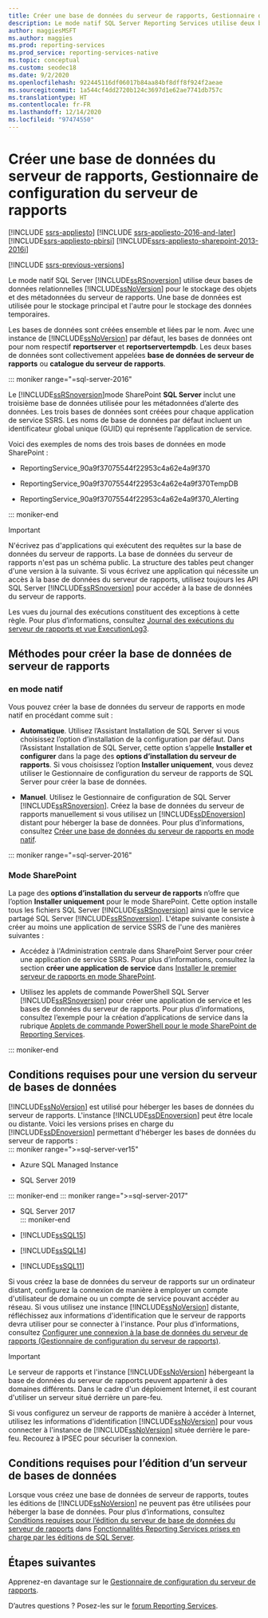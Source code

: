 ```yaml
---
title: Créer une base de données du serveur de rapports, Gestionnaire de configuration | Microsoft Docs
description: Le mode natif SQL Server Reporting Services utilise deux bases de données relationnelles SQL Server pour le stockage des objets et des métadonnées du serveur de rapports. Une base de données est utilisée pour le stockage principal et l'autre pour le stockage des données temporaires.
author: maggiesMSFT
ms.author: maggies
ms.prod: reporting-services
ms.prod_service: reporting-services-native
ms.topic: conceptual
ms.custom: seodec18
ms.date: 9/2/2020
ms.openlocfilehash: 922445116df06017b84aa84bf8dff8f924f2aeae
ms.sourcegitcommit: 1a544cf4dd2720b124c3697d1e62ae7741db757c
ms.translationtype: HT
ms.contentlocale: fr-FR
ms.lasthandoff: 12/14/2020
ms.locfileid: "97474550"
---
```

# <a name="create-a-report-server-database-report-server-configuration-manager"></a>Créer une base de données du serveur de rapports, Gestionnaire de configuration du serveur de rapports  

[!INCLUDE [ssrs-appliesto](../../includes/ssrs-appliesto.md)] [!INCLUDE [ssrs-appliesto-2016-and-later](../../includes/ssrs-appliesto-2016-and-later.md)] [!INCLUDE[ssrs-appliesto-pbirsi](../../includes/ssrs-appliesto-pbirs.md)] [!INCLUDE[ssrs-appliesto-sharepoint-2013-2016i](../../includes/ssrs-appliesto-sharepoint-2013-2016.md)]

[!INCLUDE [ssrs-previous-versions](../../includes/ssrs-previous-versions.md)]

Le mode natif SQL Server [!INCLUDE[ssRSnoversion](../../includes/ssrsnoversion-md.md)] utilise deux bases de données relationnelles [!INCLUDE[ssNoVersion](../../includes/ssnoversion-md.md)] pour le stockage des objets et des métadonnées du serveur de rapports. Une base de données est utilisée pour le stockage principal et l'autre pour le stockage des données temporaires. 

Les bases de données sont créées ensemble et liées par le nom. Avec une instance de [!INCLUDE[ssNoVersion](../../includes/ssnoversion-md.md)] par défaut, les bases de données ont pour nom respectif **reportserver** et **reportservertempdb**. Les deux bases de données sont collectivement appelées **base de données de serveur de rapports** ou **catalogue du serveur de rapports**.

::: moniker range="=sql-server-2016"

Le [!INCLUDE[ssRSnoversion](../../includes/ssrsnoversion-md.md)]mode SharePoint **SQL Server** inclut une troisième base de données utilisée pour les métadonnées d’alerte des données. Les trois bases de données sont créées pour chaque application de service SSRS. Les noms de base de données par défaut incluent un identificateur global unique (GUID) qui représente l’application de service. 

Voici des exemples de noms des trois bases de données en mode SharePoint :

- ReportingService_90a9f37075544f22953c4a62e4a9f370  
  
- ReportingService_90a9f37075544f22953c4a62e4a9f370TempDB  
  
- ReportingService_90a9f37075544f22953c4a62e4a9f370_Alerting  

::: moniker-end
  
> [!IMPORTANT]  
> N'écrivez pas d'applications qui exécutent des requêtes sur la base de données du serveur de rapports. La base de données du serveur de rapports n'est pas un schéma public. La structure des tables peut changer d'une version à la suivante. Si vous écrivez une application qui nécessite un accès à la base de données du serveur de rapports, utilisez toujours les API SQL Server [!INCLUDE[ssRSnoversion](../../includes/ssrsnoversion-md.md)] pour accéder à la base de données du serveur de rapports.  
>
> Les vues du journal des exécutions constituent des exceptions à cette règle. Pour plus d’informations, consultez [Journal des exécutions du serveur de rapports et vue ExecutionLog3](../../reporting-services/report-server/report-server-executionlog-and-the-executionlog3-view.md).  
  
## <a name="ways-to-create-the-report-server-database"></a>Méthodes pour créer la base de données de serveur de rapports

 ### <a name="native-mode"></a>en mode natif
 Vous pouvez créer la base de données du serveur de rapports en mode natif en procédant comme suit :  
  
- **Automatique**. Utilisez l’Assistant Installation de SQL Server si vous choisissez l’option d’installation de la configuration par défaut. Dans l’Assistant Installation de SQL Server, cette option s’appelle **Installer et configurer** dans la page des **options d’installation du serveur de rapports**. Si vous choisissez l’option **Installer uniquement**, vous devez utiliser le Gestionnaire de configuration du serveur de rapports de SQL Server pour créer la base de données.  
  
- **Manuel**. Utilisez le Gestionnaire de configuration de SQL Server [!INCLUDE[ssRSnoversion](../../includes/ssrsnoversion-md.md)]. Créez la base de données du serveur de rapports manuellement si vous utilisez un [!INCLUDE[ssDEnoversion](../../includes/ssdenoversion-md.md)] distant pour héberger la base de données. Pour plus d’informations, consultez [Créer une base de données du serveur de rapports en mode natif](../../reporting-services/install-windows/ssrs-report-server-create-a-native-mode-report-server-database.md).  

::: moniker range="=sql-server-2016"
  
### <a name="sharepoint-mode"></a>Mode SharePoint 
La page des **options d’installation du serveur de rapports** n’offre que l’option **Installer uniquement** pour le mode SharePoint. Cette option installe tous les fichiers SQL Server [!INCLUDE[ssRSnoversion](../../includes/ssrsnoversion-md.md)] ainsi que le service partagé SQL Server [!INCLUDE[ssRSnoversion](../../includes/ssrsnoversion-md.md)]. L'étape suivante consiste à créer au moins une application de service SSRS de l'une des manières suivantes :  
  
- Accédez à l'Administration centrale dans SharePoint Server pour créer une application de service SSRS. Pour plus d’informations, consultez la section **créer une application de service** dans [Installer le premier serveur de rapports en mode SharePoint](../../reporting-services/install-windows/install-the-first-report-server-in-sharepoint-mode.md#bkmk_create_serrviceapplication).  
  
- Utilisez les applets de commande PowerShell SQL Server [!INCLUDE[ssRSnoversion](../../includes/ssrsnoversion-md.md)] pour créer une application de service et les bases de données du serveur de rapports. Pour plus d’informations, consultez l’exemple pour la création d’applications de service dans la rubrique [Applets de commande PowerShell pour le mode SharePoint de Reporting Services](../../reporting-services/report-server-sharepoint/powershell-cmdlets-for-reporting-services-sharepoint-mode.md).  

::: moniker-end
  
## <a name="database-server-version-requirements"></a>Conditions requises pour une version du serveur de bases de données

 [!INCLUDE[ssNoVersion](../../includes/ssnoversion-md.md)] est utilisé pour héberger les bases de données du serveur de rapports. L'instance [!INCLUDE[ssDEnoversion](../../includes/ssdenoversion-md.md)] peut être locale ou distante. Voici les versions prises en charge du [!INCLUDE[ssDEnoversion](../../includes/ssdenoversion-md.md)] permettant d'héberger les bases de données du serveur de rapports :  
::: moniker range=">=sql-server-ver15"

- Azure SQL Managed Instance

- SQL Server 2019

::: moniker-end
::: moniker range=">=sql-server-2017"

- SQL Server 2017  
::: moniker-end

- [!INCLUDE[ssSQL15](../../includes/sssql15-md.md)]  
  
- [!INCLUDE[ssSQL14](../../includes/sssql14-md.md)]  
  
- [!INCLUDE[ssSQL11](../../includes/sssql11-md.md)]  

Si vous créez la base de données du serveur de rapports sur un ordinateur distant, configurez la connexion de manière à employer un compte d'utilisateur de domaine ou un compte de service pouvant accéder au réseau. Si vous utilisez une instance [!INCLUDE[ssNoVersion](../../includes/ssnoversion-md.md)] distante, réfléchissez aux informations d'identification que le serveur de rapports devra utiliser pour se connecter à l'instance. Pour plus d’informations, consultez [Configurer une connexion à la base de données du serveur de rapports &#40;Gestionnaire de configuration du serveur de rapports&#41;](../../reporting-services/install-windows/configure-a-report-server-database-connection-ssrs-configuration-manager.md).  
  
> [!IMPORTANT]  
> Le serveur de rapports et l'instance [!INCLUDE[ssNoVersion](../../includes/ssnoversion-md.md)] hébergeant la base de données du serveur de rapports peuvent appartenir à des domaines différents. Dans le cadre d'un déploiement Internet, il est courant d'utiliser un serveur situé derrière un pare-feu. 
>
> Si vous configurez un serveur de rapports de manière à accéder à Internet, utilisez les informations d'identification [!INCLUDE[ssNoVersion](../../includes/ssnoversion-md.md)] pour vous connecter à l'instance de [!INCLUDE[ssNoVersion](../../includes/ssnoversion-md.md)] située derrière le pare-feu. Recourez à IPSEC pour sécuriser la connexion.  
  
## <a name="edition-requirements-for-a-database-server"></a>Conditions requises pour l’édition d’un serveur de bases de données 

 Lorsque vous créez une base de données de serveur de rapports, toutes les éditions de [!INCLUDE[ssNoVersion](../../includes/ssnoversion-md.md)] ne peuvent pas être utilisées pour héberger la base de données. Pour plus d’informations, consultez [Conditions requises pour l’édition du serveur de base de données du serveur de rapports](../reporting-services-features-supported-by-the-editions-of-sql-server-2016.md#edition-requirements-for-the-report-server-database) dans [Fonctionnalités Reporting Services prises en charge par les éditions de SQL Server](../reporting-services-features-supported-by-the-editions-of-sql-server-2016.md).  

## <a name="next-steps"></a>Étapes suivantes

Apprenez-en davantage sur le [Gestionnaire de configuration du serveur de rapports](reporting-services-configuration-manager-native-mode.md).  

D’autres questions ? Posez-les sur le [forum Reporting Services](https://go.microsoft.com/fwlink/?LinkId=620231).